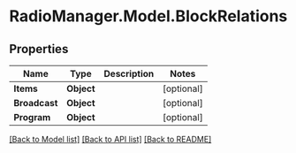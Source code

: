# RadioManager.Model.BlockRelations
## Properties

Name | Type | Description | Notes
------------ | ------------- | ------------- | -------------
**Items** | **Object** |  | [optional] 
**Broadcast** | **Object** |  | [optional] 
**Program** | **Object** |  | [optional] 

[[Back to Model list]](../README.md#documentation-for-models) [[Back to API list]](../README.md#documentation-for-api-endpoints) [[Back to README]](../README.md)

